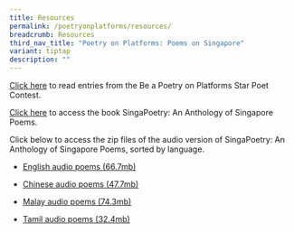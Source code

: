 ```yaml
---
title: Resources
permalink: /poetryonplatforms/resources/
breadcrumb: Resources
third_nav_title: "Poetry on Platforms: Poems on Singapore"
variant: tiptap
description: ""
---
```

<p><a href="https://www.facebook.com/media/set/?set=a.803222086464802.1073741842.219541704832846&amp;type=3" rel="noopener noreferrer nofollow" target="_blank"><u>Click here</u></a> to
read entries from the Be a Poetry on Platforms Star Poet Contest.</p>
<p><a href="http://eresources.nlb.gov.sg/eReads/MobileReads/details?uuid=8d6e0230-6960-4df6-8cf2-93ebc2d538d9" rel="noopener noreferrer nofollow" target="_blank"><u>Click here</u></a> to
access the book SingaPoetry: An Anthology of Singapore Poems.</p>
<p>Click below to access the zip files of the audio version of SingaPoetry:
An Anthology of Singapore Poems, sorted by language.</p>
<ul data-tight="true" class="tight">
<li>
<p><a href="https://exhibitions.nlb.gov.sg/files/poetryonplatforms/Read!%20Singapore%202015%20Audio%20Book_English.zip" rel="noopener noreferrer nofollow" target="_blank"><u>English audio poems (66.7mb)</u></a>
</p>
</li>
<li>
<p><a href="https://exhibitions.nlb.gov.sg/files/poetryonplatforms/Read!%20Singapore%202015%20Audio%20Book_Chinese.zip" rel="noopener noreferrer nofollow" target="_blank"><u>Chinese audio poems (47.7mb)</u></a>
</p>
</li>
<li>
<p><a href="https://exhibitions.nlb.gov.sg/files/poetryonplatforms/Read!%20Singapore%202015%20Audio%20Book_Malay.zip" rel="noopener noreferrer nofollow" target="_blank"><u>Malay audio poems (74.3mb)</u></a>
</p>
</li>
<li>
<p><a href="https://exhibitions.nlb.gov.sg/files/poetryonplatforms/Read!%20Singapore%202015%20Audio%20Book_Tamil.zip" rel="noopener noreferrer nofollow" target="_blank"><u>Tamil audio poems (32.4mb)</u></a>
</p>
</li>
</ul>
<p></p>